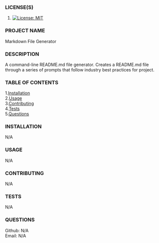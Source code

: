 
### LICENSE(S)
1. [![License: MIT](https://img.shields.io/badge/License-MIT-yellow.svg)](https://opensource.org/licenses/MIT)  

### PROJECT NAME
Markdown File Generator
    
### DESCRIPTION
A command-line README.md file generator.  Creates a README.md file through a series of prompts that follow industry best practices for project. 
    
### TABLE OF CONTENTS
1.[Installation](#installation)  
2.[Usage](#usage)  
3.[Contributing](#contributing)  
4.[Tests](#tests)  
5.[Questions](#questions)  
    
### INSTALLATION <a href=#installation></a>
N/A

### USAGE <a href=#usage></a>
N/A

### CONTRIBUTING <a href=#contributing></a>
N/A

### TESTS <a href=#tests></a>
N/A

### QUESTIONS <a href=#questions></a>
Github: N/A  
Email: N/A  
